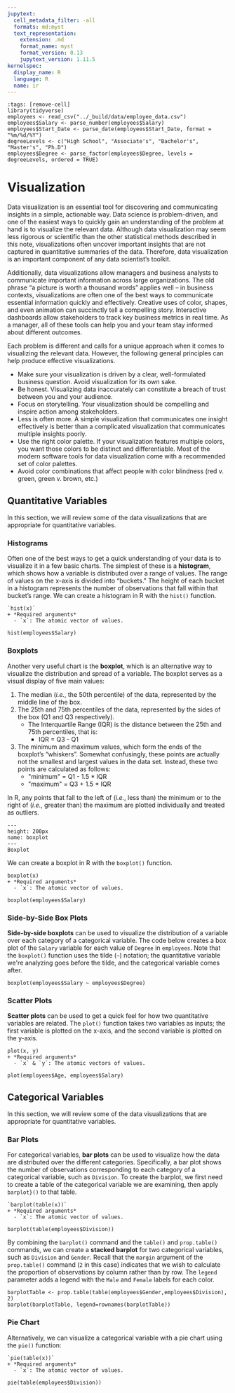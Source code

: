```yaml
---
jupytext:
  cell_metadata_filter: -all
  formats: md:myst
  text_representation:
    extension: .md
    format_name: myst
    format_version: 0.13
    jupytext_version: 1.11.5
kernelspec:
  display_name: R
  language: R
  name: ir
---
```


```{code-cell}
:tags: [remove-cell]
library(tidyverse)
employees <- read_csv("../_build/data/employee_data.csv")
employees$Salary <- parse_number(employees$Salary)
employees$Start_Date <- parse_date(employees$Start_Date, format = "%m/%d/%Y")
degreeLevels <- c("High School", "Associate's", "Bachelor's", "Master's", "Ph.D")
employees$Degree <- parse_factor(employees$Degree, levels = degreeLevels, ordered = TRUE)
```

# Visualization

Data visualization is an essential tool for discovering and communicating insights in a simple, actionable way. Data science is problem-driven, and one of the easiest ways to quickly gain an understanding of the problem at hand is to visualize the relevant data. Although data visualization may seem less rigorous or scientific than the other statistical methods described in this note, visualizations often uncover important insights that are not captured in quantitative summaries of the data. Therefore, data visualization is an important component of any data scientist’s toolkit. 

Additionally, data visualizations allow managers and business analysts to communicate important information across large organizations. The old phrase “a picture is worth a thousand words” applies well – in business contexts, visualizations are often one of the best ways to communicate essential information quickly and effectively. Creative uses of color, shapes, and even animation can succinctly tell a compelling story. Interactive dashboards allow stakeholders to track key business metrics in real time. As a manager, all of these tools can help you and your team stay informed about different outcomes.

Each problem is different and calls for a unique approach when it comes to visualizing the relevant data. However, the following general principles can help produce effective visualizations.

+ Make sure your visualization is driven by a clear, well-formulated business question. Avoid visualization for its own sake.
+ Be honest. Visualizing data inaccurately can constitute a breach of trust between you and your audience.
+ Focus on storytelling. Your visualization should be compelling and inspire action among stakeholders.
+ Less is often more. A simple visualization that communicates one insight effectively is better than a complicated visualization that communicates multiple insights poorly.
+ Use the right color palette. If your visualization features multiple colors, you want those colors to be distinct and differentiable. Most of the modern software tools for data visualization come with a recommended set of color palettes.
+ Avoid color combinations that affect people with color blindness (red v. green, green v. brown, etc.)

## Quantitative Variables

In this section, we will review some of the data visualizations that are appropriate for quantitative variables. 

### Histograms

Often one of the best ways to get a quick understanding of your data is to visualize it in a few basic charts. The simplest of these is a **histogram**, which shows how a variable is distributed over a range of values. The range of values on the x-axis is divided into “buckets." The height of each bucket in a histogram represents the number of observations that fall within that bucket’s range. We can create a histogram in R with the `hist()` function. 

```{admonition} Syntax
`hist(x)`
+ *Required arguments*
  - `x`: The atomic vector of values.
```

```{code-cell}
hist(employees$Salary)
```

### Boxplots 

Another very useful chart is the **boxplot**, which is an alternative way to visualize the distribution and spread of a variable. The boxplot serves as a visual display of five main values:

1. The median (*i.e.*, the 50th percentile) of the data, represented by the middle line of the box.
2. The 25th and 75th percentiles of the data, represented by the sides of the box (Q1 and Q3 respectively).
    + The Interquartile Range (IQR) is the distance between the 25th and 75th percentiles, that is:
      + IQR = Q3 - Q1
3. The minimum and maximum values, which form the ends of the boxplot’s “whiskers”. Somewhat confusingly, these points are actually not the smallest and largest values in the data set. Instead, these two points are calculated as follows:
    + "minimum" = Q1 - 1.5 * IQR
    + "maximum" = Q3 + 1.5 * IQR

In R, any points that fall to the left of (*i.e.*, less than) the minimum or to the right of (*i.e.*, greater than) the maximum are plotted individually and treated as outliers.

```{figure} ../_build/images/rboxplot.png
---
height: 200px
name: boxplot
---
Boxplot
```

We can create a boxplot in R with the `boxplot()` function. 

```{admonition} Syntax
boxplot(x)
+ *Required arguments*
  - `x`: The atomic vector of values.
```

```{code-cell}
boxplot(employees$Salary)
```

### Side-by-Side Box Plots

**Side-by-side boxplots** can be used to visualize the distribution of a variable over each category of a categorical variable. The code below creates a box plot of the `Salary` variable for each value of `Degree` in `employees`. Note that the `boxplot()` function uses the tilde (`~`) notation; the quantitative variable we're analyzing goes before the tilde, and the categorical variable comes after.

```{code-cell}
boxplot(employees$Salary ~ employees$Degree)
```

### Scatter Plots

**Scatter plots** can be used to get a quick feel for how two quantitative variables are related. The `plot()` function takes two variables as inputs; the first variable is plotted on the x-axis, and the second variable is plotted on the y-axis.

```{admonition} Syntax
plot(x, y)
+ *Required arguments*
  - `x` & `y`: The atomic vectors of values.
```

```{code-cell}
plot(employees$Age, employees$Salary)
```

## Categorical Variables

In this section, we will review some of the data visualizations that are appropriate for quantitative variables. 

### Bar Plots

For categorical variables, **bar plots** can be used to visualize how the data are distributed over the different categories. Specifically, a bar plot shows the number of observations corresponding to each category of a categorical variable, such as `Division`. To create the barplot, we first need to create a table of the categorical variable we are examining, then apply `barplot}()` to that table.

```{admonition} Syntax
`barplot(table(x))`
+ *Required arguments*
  - `x`: The atomic vector of values.
```

```{code-cell}
barplot(table(employees$Division))
```

By combining the `barplot()` command and the `table()` and `prop.table()` commands, we can create a **stacked barplot** for two categorical variables, such as `Division` and `Gender`. Recall that the `margin` argument of the `prop.table()` command (`2` in this case) indicates that we wish to calculate the proportion of observations by column rather than by row. The `legend` parameter adds a legend with the `Male` and `Female` labels for each color.

```{code-cell}
barplotTable <- prop.table(table(employees$Gender,employees$Division), 2)
barplot(barplotTable, legend=rownames(barplotTable))
```

### Pie Chart

Alternatively, we can visualize a categorical variable with a pie chart using the `pie()` function:

```{admonition} Syntax
`pie(table(x))`
+ *Required arguments*
  - `x`: The atomic vector of values.
```

```{code-cell}
pie(table(employees$Division))
```
